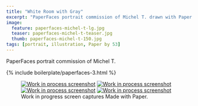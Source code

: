 ```yaml
---
title: "White Room with Gray"
excerpt: "PaperFaces portrait commission of Michel T. drawn with Paper by 53 on an iPad."
image: 
  feature: paperfaces-michel-t-lg.jpg
  teaser: paperfaces-michel-t-teaser.jpg
  thumb: paperfaces-michel-t-150.jpg
tags: [portrait, illustration, Paper by 53]
---
```


PaperFaces portrait commission of Michel T. 

{% include boilerplate/paperfaces-3.html %}

<figure class="third">
  <a href="{{ site.url }}/images/paperfaces-michel-t-process-1-lg.jpg"><img src="{{ site.url }}/images/paperfaces-michel-t-process-1-600.jpg" alt="Work in process screenshot"></a>
  <a href="{{ site.url }}/images/paperfaces-michel-t-process-2-lg.jpg"><img src="{{ site.url }}/images/paperfaces-michel-t-process-2-600.jpg" alt="Work in process screenshot"></a>
  <a href="{{ site.url }}/images/paperfaces-michel-t-process-3-lg.jpg"><img src="{{ site.url }}/images/paperfaces-michel-t-process-3-600.jpg" alt="Work in process screenshot"></a>
  <a href="{{ site.url }}/images/paperfaces-michel-t-process-4-lg.jpg"><img src="{{ site.url }}/images/paperfaces-michel-t-process-4-600.jpg" alt="Work in process screenshot"></a>
  <figcaption>Work in progress screen captures Made with Paper.</figcaption>
</figure>